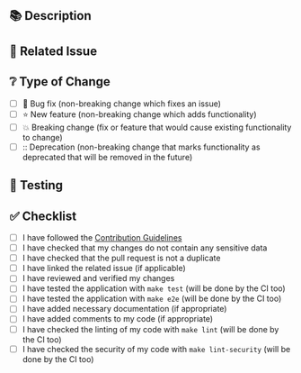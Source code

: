 <!-- Please provide a short description of your changes in the Pull Request title above. The title should be formatted using conventional commit format. -->

## :books: Description

<!-- Describe your changes in detail -->

## :link: Related Issue

<!-- Please link the related issue here -->
<!-- The link should be in format `fixes #<issue_number>` or `closes #<issue_number>` so that GitHub can automatically close the issue when the pull request is merged -->
<!-- If there is no related issue, you can leave this section empty -->

## :grey_question: Type of Change

<!-- The type of change should be visible through the commit message if you have followed the conventional commit format -->
<!-- To make the type of change more visible, please select the type of change from the list below -->
<!-- You can select multiple types of change if applicable -->

- [ ] :bug: Bug fix (non-breaking change which fixes an issue)
- [ ] :star: New feature (non-breaking change which adds functionality)
- [ ] :boom: Breaking change (fix or feature that would cause existing functionality to change)
- [ ] :: Deprecation (non-breaking change that marks functionality as deprecated that will be removed in the future)

## :test_tube: Testing

<!-- Please describe how you have tested your changes -->

## :white_check_mark: Checklist

<!-- Please fill out the following checklist to help us review your changes -->

- [ ] I have followed the [Contribution Guidelines](https://github.com/simonostendorf/kubelet-credential-provider-vault/blob/main/CONTRIBUTING.md)
- [ ] I have checked that my changes do not contain any sensitive data
- [ ] I have checked that the pull request is not a duplicate
- [ ] I have linked the related issue (if applicable)
- [ ] I have reviewed and verified my changes
- [ ] I have tested the application with `make test` (will be done by the CI too)
- [ ] I have tested the application with `make e2e` (will be done by the CI too)
- [ ] I have added necessary documentation (if appropriate)
- [ ] I have added comments to my code (if appropriate)
- [ ] I have checked the linting of my code with `make lint` (will be done by the CI too)
- [ ] I have checked the security of my code with `make lint-security` (will be done by the CI too)

<!-- Thank you for contributing! -->
